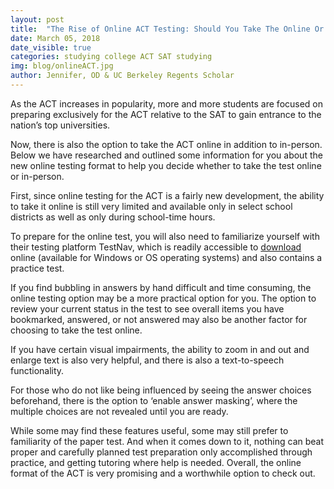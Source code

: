 ```yaml
---
layout: post
title:  "The Rise of Online ACT Testing: Should You Take The Online Or In-Person ACT?"
date: March 05, 2018
date_visible: true
categories: studying college ACT SAT studying
img: blog/onlineACT.jpg
author: Jennifer, OD & UC Berkeley Regents Scholar
---
```


As the ACT increases in popularity, more and more students are focused on preparing exclusively for the ACT relative to the SAT to gain entrance to the nation’s top universities.

Now, there is also the option to take the ACT online in addition to in-person. Below we have researched and outlined some information for you about the new online testing format to help you decide whether to take the test online or in-person.

<!--more-->

First, since online testing for the ACT is a fairly new development, the ability to take it online is still very limited and available only in select school districts as well as only during school-time hours.

To prepare for the online test, you will also need to familiarize yourself with their testing platform TestNav, which is readily accessible to [download](http://download.testnav.com/) online (available for Windows or OS operating systems) and also contains a practice test.

If you find bubbling in answers by hand difficult and time consuming, the online testing option may be a more practical option for you. The option to review your current status in the test to see overall items you have bookmarked, answered, or not answered may also be another factor for choosing to take the test online.

If you have certain visual impairments, the ability to zoom in and out and enlarge text is also very helpful, and there is also a text-to-speech functionality.

For those who do not like being influenced by seeing the answer choices beforehand, there is the option to ‘enable answer masking’, where the multiple choices are not revealed until you are ready.

While some may find these features useful, some may still prefer to familiarity of the paper test. And when it comes down to it, nothing can beat proper and carefully planned test preparation only accomplished through practice, and getting tutoring where help is needed. Overall, the online format of the ACT is very promising and a worthwhile option to check out.
